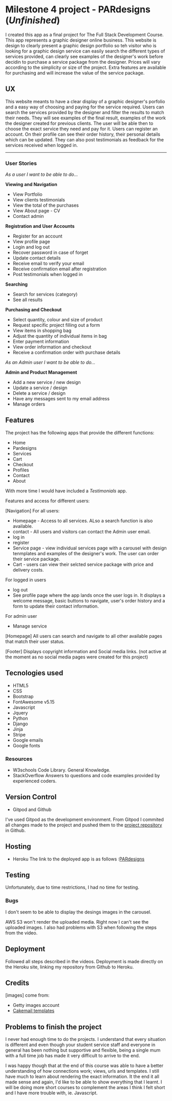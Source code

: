 # Milestone 4 project - PARdesigns (*Unfinished*)

I created this app as a final project for The Full Stack Development Course. 
This app represents a graphic designer online business.
This website is design to clearly present a graphic design portfolio so teh visitor who is looking for a graphic design service can easily search the different types of services provided, can clearly see examples of the designer's work before decidin to purchase a service package from the designer.
Prices will vary according to the simplicity or size of the project. Extra features are available for purchasing and will increase the value of the service package.

## UX

This website meants to have a clear display of a graphic designer's porfolio and a easy way of choosing and paying for the service required.
Users can search the services provided by the designer and filter the results to match their needs. They will see examples of the final result, examples of the work the designer created for previous clients.
The user will be able then to choose the exact service they need and pay for it. Users can register an account. On their profile can see their order history, their personal details which can be updated. They can also post testimonials as feedback for the services received when logged in.

------------------------------------------------------------------------------------------------------------------------------------------

### User Stories

*As a user I want to be able to do...*

**Viewing and Navigation**

* View Portfolio
* View clients testimonials
* View the total of the purchases
* View About page - CV
* Contact admin

**Registration and User Accounts**

* Register for an account
* View profile page
* Login and log out
* Recover password in case of forget
* Update contact details
* Receive email to verify your email
* Receive confirmation email after registration
* Post testimonials when logged in 

**Searching**

* Search for services (category)
* See all results

**Purchasing and Checkout**

* Select quantity, colour and size of product
* Request specific project filling out a form
* View items in shopping bag
* Adjust the quantity of individual items in bag
* Enter payment information
* View order information and checkout
* Receive a confirmation order with purchase details

*As an Admin user I want to be able to do...*

**Admin and Product Management**

* Add a new service / new design
* Update a service / design
* Delete a service / design
* Have any messages sent to my email address
* Manage orders


## Features

The project has the following apps that provide the different functions:

* Home
* Pardesigns
* Services 
* Cart
* Checkout
* Profiles
* Contact
* About

With more time I would have included a *Testimonials* app.

Features and access for different users:

[Navigation] For all users:

* Homepage - Access to all services. ALso a search function is also available.
* contact - All users and visitors can contact the Admin user email.
* log in
* register
* Service page - view individual services page with a carousel with design tenmplates and examples of the designer's work. The user can order their service package.
* Cart - users can view their selcted service package with price and delivery costs.


For logged in users

* log out
* See profile page where the app lands once the user logs in. It displays a welcome message, basic buttons to navigate, user's order history and a form to update their contact information.

For admin user

* Manage service

[Homepage] All users can search and navigate to all other available pages that match their user status.

[Footer] Displays copyright information and Social media links. (not active at the moment as no social media pages were created for this project)

## Tecnologies used

* HTML5
* CSS
* Bootstrap
* FontAwesome v5.15
* Javascript
* Jquery
* Python
* Django
* Jinja
* Stripe
* Google emails
* Google fonts

### Resources
* W3schools Code Library. General Knowledge.
* StackOverflow Answers to questions and code examples provided by experienced coders.

## Version Control

* Gitpod and Github

I've used Gitpod as the development environment. From Gitpod I commited all changes made to the project and pushed them to the [project repository](https://github.com/MariaPSegarra/PARdesigns-MP4) in Github.

## Hosting

* Heroku
The link to the deployed app is as follows :[PARdesigns](https://pardesigns-mps.herokuapp.com/)


## Testing

Unfortunately, due to time restrictions, I had no time for testing.

### Bugs 

I don't seem to be able to display the desings images in the carousel.

AWS S3 won't render the uploaded media. Right now I can't see the uploaded images.
I also had problems with S3 when following the steps from the video.

## Deployment

Followed all steps described in the videos. Deployment is made directly on the Heroku site, linking my repository from Github to Heroku.

## Credits

[images] come from:
* Getty images account
* [Cakemail templates](https://www.cakemail.com/templates/)

## Problems to finish the project

I never had enough time to do the projects. I understand that every situation is different and even though your student service staff and 
everyone in general has been nothing but supportive and flexible, being a single mum with a full time job has made it very difficult to arrive to the end.

I was happy though that at the end of this course was able to have a better understanding of how connections work; views, urls and templates.
I still have much to learn about rendering the exact information.
It the end it all made sense and again, I'd like to be able to show everything that I learnt.
I will be doing more short courses to complement the areas I think I felt short and I have more trouble with, ie. Javascript.